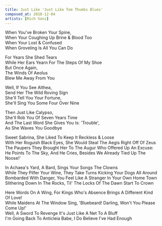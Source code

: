 ```yaml
---
title: Just Like 'Just Like Tom Thumbs Blues'
composed_at: 2018-12-04
artists: [Rich Soni]
---
```


When You've Broken Your Spine,  
When Your Coughing Up Brine & Blood Too  
When Your Lost & Confused  
When Groveling Is All You Can Do  

For Years She Shed Tears  
While Her Ears Yearn For The Steps Of My Shoe  
But Once Again,  
The Winds Of Aeolus  
Blew Me Away From You  

Well, If You See Althea,  
Send Her The Wild Roving Sign  
She'll Tell You Your Fortune,  
She'll Sing You Some Four Over Nine  

Then Just Like Calypso,  
She'll Rob You Of Seven Years Time  
And The Last Word She Gives You Is: 'Trouble',  
As She Waves You Goodbye  

Sweet Sabrina, She Liked To Keep It Reckless & Loose  
With Her Roguish Black Eyes, She Would Steal The Aegis Right Off Of Zeus  
The Paupers They Brought Her To The Augur Who Offered Up An Excuse:  
He Points To The Sky, And He Cries, Besides We Already Tied Up The Noose!’  

In Achaea's Yard, A Bard, Sings Your Songs The Clowns  
While They Pilfer Your Wine, They Take Turns Kicking Your Dogs All Around  
Bombarded With Danger, You Feel Like A Stranger In Your Own Home Town  
Slithering Down In The Rocks, Til' The Locks Of The Dawn Start To Crown  

Here Words On A Wing, For Kings Who's Absence Brings A Different Kind Of Love!  
While Maidens At The Window Sing, 'Bluebeard!  Darling, Won't You Please Come Up!'  
Well, A Sword To Revenge It's Just Like A Net To A Bluff  
I'm Going Back To Anticleia Babe, I Do Believe I've Had Enough  
